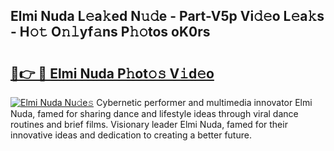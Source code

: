 ## Elmi Nuda L𝚎a𝚔ed N𝚞𝚍e - Part-V5p Vi𝚍𝚎o L𝚎a𝚔s - H𝚘𝚝 O𝚗𝚕yf𝚊ns P𝚑𝚘tos oK0rs

# <h2><a href="http://kfaccw7.oniu.top/?m=Elmi+Nuda">🔗👉 🔴 Elmi Nuda P𝚑ot𝚘𝚜 V𝚒d𝚎o</a></h2>

[![Elmi Nuda Nu𝚍e𝚜](https://i.imgur.com/0qMVB7G.gif)](http://kfaccw7.oniu.top/?m=Elmi+Nuda)
Cybernetic performer and multimedia innovator Elmi Nuda, famed for sharing dance and lifestyle ideas through viral dance routines and brief films. Visionary leader Elmi Nuda, famed for their innovative ideas and dedication to creating a better future.  

